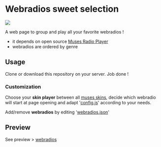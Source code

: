 # Webradios sweet selection

![](http://hosted.muses.org/ffmp3-cassette/bg.png?raw=true)

A web page to group and play all your favorite webradios !

- it depends on open source [Muses Radio Player](https://github.com/fbricker/muses)
- webradios are ordered by genre

## Usage

Clone or download this repository on your server. Job done !

### Customization
Choose your **skin player** between all [muses skins](https://www.muses.org/official-skins), decide which webradio will start at page opening and adapt '[config.js](https://github.com/dvdn/webradios/blob/master/config.js)' according to your needs.

Add/remove **webradios** by editing '[webradios.json](https://github.com/dvdn/webradios/blob/master/webradios.json)'

## Preview
See preview > [webradios](http://dvdn.online.fr/webradios/)
